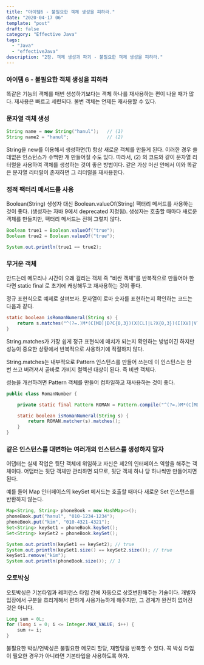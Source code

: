```yaml
---
title: "아이템6 - 불필요한 객체 생성을 피하라."
date: "2020-04-17 06"
template: "post"
draft: false
category: "Effective Java"
tags:
  - "Java"
  - "effectiveJava"
description: "2장. 객체 생성과 파괴 - 불필요한 객체 생성을 피하라."
---
```


### 아이템 6 - 불필요한 객체 생성을 피하라

똑같은 기능의 객체를 매번 생성하기보다는 객체 하나를 재사용하는 편이 나을 때가 많다. 재사용은 빠르고 세련되다. 불변 객체는 언제든 재사용할 수 있다.

### 문자열 객체 생성

```java
String name = new String("hanul");   // (1)
String name2 = "hanul";			   	 // (2)
```

String을 new를 이용해서 생성하면(1) 항상 새로운 객체를 만들게 된다. 이러한 경우 쓸데없은 인스턴스가 수백만 개 만들어질 수도 있다. 따라서, (2) 의 코드와 같이 문자열 리터럴을 사용하여 객체를 생성하는 것이 좋은 방법이다. 같은 가상 머신 안에서 이와 똑같은 문자열 리터럴이 존재하면 그 리터럴을 재사용한다.

### 정적 팩터리 메서드를 사용
Boolean(String) 생성자 대신 Boolean.valueOf(String) 팩터리 메서드를 사용하는 것이 좋다. (생성자는 자바 9에서 deprecated 지정됨). 생성자는 호출할 때마다 새로운 객체를 만들지만, 팩터리 메서드는 전혀 그렇지 않다.

```java
Boolean true1 = Boolean.valueOf("true");
Boolean true2 = Boolean.valueOf("true");

System.out.println(true1 == true2);
```

### 무거운 객체
만드는데 메모리나 시간이 오래 걸리는 객체 즉 "비싼 객체"를 반복적으로 만들어야 한다면 static final 로 초기에 캐싱해두고 재사용하는 것이 좋다.

정규 표현식으로 예제로 살펴보자. 문자열이 로마 숫자를 표현하는지 확인하는 코드는 다음과 같다.

```java
static boolean isRomanNumeral(String s) {
    return s.matches("^(?=.)M*(C[MD]|D?C{0,3})(X[CL]|L?X{0,3})(I[XV]|V?I{0,3})$");
}
```

String.matches가 가장 쉽게 정규 표현식에 매치가 되는지 확인하는 방법이긴 하지만 성능이 중요한 상황에서 반복적으로 사용하기에 적절하지 않다.

String.matches는 내부적으로 Pattern 인스턴스를 만들어 쓰는데 이 인스턴스는 한 번 쓰고 버려져서 곧바로 가비지 컬렉션 대상이 된다. 즉 비싼 객체다.

성능을 개선하려면 Pattern 객체를 만들어 컴파일하고 재사용하는 것이 좋다.

```java
public class RomanNumber {

    private static final Pattern ROMAN = Pattern.compile("^(?=.)M*(C[MD]|D?C{0,3})(X[CL]|L?X{0,3})(I[XV]|V?I{0,3})$");

    static boolean isRomanNumeral(String s) {
        return ROMAN.matcher(s).matches();
	}
}
```

### 같은 인스턴스를 대변하는 여러개의 인스턴스를 생성하지 말자
어댑터는 실제 작업은 뒷단 객체에 위임하고 자신은 제2의 인터페이스 역할을 해주는 객체이다. 어댑터는 뒷단 객체만 관리하면 되므로, 뒷단 객체 하나 당 하나씩만 만들어지면 된다.

예를 들어 Map 인터페이스의 keySet 메서드는 호출할 때마다 새로운 Set 인스턴스를 반환하지 않는다.

```java
Map<String, String> phoneBook = new HashMap<>();
phoneBook.put("hanul", "010-1234-1234");
phoneBook.put("kim", "010-4321-4321");
Set<String> keySet1 = phoneBook.keySet();
Set<String> keySet2 = phoneBook.keySet();

System.out.println(keySet1 == keySet2); // true
System.out.println(keySet1.size() == keySet2.size()); // true
keySet1.remove("kim");
System.out.println(phoneBook.size()); // 1
```

### 오토박싱
오토박싱은 기본타입과 레퍼런스 타입 간에 자동으로 상호변환해주는 기술이다. 개발자 입장에서 구분을 흐리게해서 편하게 사용가능하게 해주지만, 그 경계가 완전히 없어진 것은 아니다.

```java
Long sum = 0L;
for (long i = 0; i <= Integer.MAX_VALUE; i++) {
    sum += i;
}
```

불필요한 박싱/언박싱은 불필요한 메모리 할당, 재할당을 반복할 수 있다. 꼭 박싱 타입이 필요한 경우가 아니라면 기본타입을 사용하도록 하자.